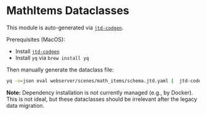 # MathItems Dataclasses

This module is auto-generated via [`jtd-codgen`](https://jsontypedef.com/docs/python-codegen/).

Prerequisites (MacOS):

- Install [`jtd-codgen`](https://jsontypedef.com/docs/jtd-codegen/#installing-jtd-codegen)
- Install `yq` via `brew install yq`

Then manually generate the dataclass file:

```sh
yq -o=json eval webserver/scenes/math_items/schema.jtd.yaml |  jtd-codegen - --root-name MathItems --python-out webserver/scenes/math_items
```

**Note:** Dependency installation is not currently managed (e.g., by Docker). This is not ideal, but these dataclasses should be irrelevant after the legacy data migration.
